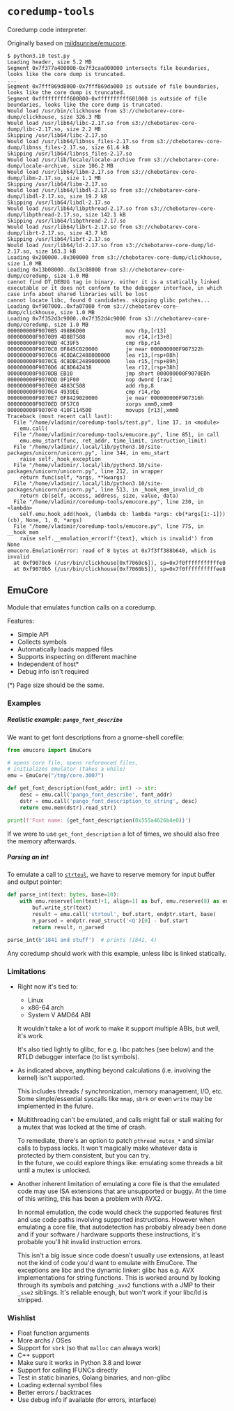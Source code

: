 # `coredump-tools`

Coredump code interpreter.

Originally based on [mildsunrise/emucore](https://github.com/mildsunrise/emucore).

```
$ python3.10 test.py 
Loading header, size 5.2 MB
Segment 0x7f377a400000-0x7f3caa000000 intersects file boundaries, looks like the core dump is truncated.
...
Segment 0x7fff869d8000-0x7fff869da000 is outside of file boundaries, looks like the core dump is truncated.
Segment 0xffffffffff600000-0xffffffffff601000 is outside of file boundaries, looks like the core dump is truncated.
Would load /usr/bin/clickhouse from s3://chebotarev-core-dump/clickhouse, size 326.3 MB
Would load /usr/lib64/libc-2.17.so from s3://chebotarev-core-dump/libc-2.17.so, size 2.2 MB
Skipping /usr/lib64/libc-2.17.so
Would load /usr/lib64/libnss_files-2.17.so from s3://chebotarev-core-dump/libnss_files-2.17.so, size 61.6 kB
Skipping /usr/lib64/libnss_files-2.17.so
Would load /usr/lib/locale/locale-archive from s3://chebotarev-core-dump/locale-archive, size 106.2 MB
Would load /usr/lib64/libm-2.17.so from s3://chebotarev-core-dump/libm-2.17.so, size 1.1 MB
Skipping /usr/lib64/libm-2.17.so
Would load /usr/lib64/libdl-2.17.so from s3://chebotarev-core-dump/libdl-2.17.so, size 19.2 kB
Skipping /usr/lib64/libdl-2.17.so
Would load /usr/lib64/libpthread-2.17.so from s3://chebotarev-core-dump/libpthread-2.17.so, size 142.1 kB
Skipping /usr/lib64/libpthread-2.17.so
Would load /usr/lib64/librt-2.17.so from s3://chebotarev-core-dump/librt-2.17.so, size 43.7 kB
Skipping /usr/lib64/librt-2.17.so
Would load /usr/lib64/ld-2.17.so from s3://chebotarev-core-dump/ld-2.17.so, size 163.3 kB
Loading 0x200000..0x300000 from s3://chebotarev-core-dump/clickhouse, size 1.0 MB
Loading 0x13b08000..0x13c08000 from s3://chebotarev-core-dump/coredump, size 1.0 MB
cannot find DT_DEBUG tag in binary. either it is a statically linked executable or it does not conform to the debugger interface, in which case info about shared libraries will be lost
cannot locate libc, found 0 candidates. skipping glibc patches...
Loading 0xf907000..0xfa07000 from s3://chebotarev-core-dump/clickhouse, size 1.0 MB
Loading 0x7f352d3c9000..0x7f352d4c9000 from s3://chebotarev-core-dump/coredump, size 1.0 MB
000000000F9070B5 498B6D00             mov rbp,[r13]
000000000F9070B9 4D8B7508             mov r14,[r13+8]
000000000F9070BD 4C39F5               cmp rbp,r14
000000000F9070C0 0F845C020000         je near 000000000F907322h
000000000F9070C6 4C8DAC2488000000     lea r13,[rsp+88h]
000000000F9070CE 4C8DBC2489000000     lea r15,[rsp+89h]
000000000F9070D6 4C8D642438           lea r12,[rsp+38h]
000000000F9070DB EB10                 jmp short 000000000F9070EDh
000000000F9070DD 0F1F00               nop dword [rax]
000000000F9070E0 4883C508             add rbp,8
000000000F9070E4 4939EE               cmp r14,rbp
000000000F9070E7 0F8429020000         je near 000000000F907316h
000000000F9070ED 0F57C0               xorps xmm0,xmm0
000000000F9070F0 410F114500           movups [r13],xmm0
Traceback (most recent call last):
  File "/home/vladimir/coredump-tools/test.py", line 17, in <module>
    emu.call(
  File "/home/vladimir/coredump-tools/emucore.py", line 851, in call
    emu.emu_start(func, ret_addr, time_limit, instruction_limit)
  File "/home/vladimir/.local/lib/python3.10/site-packages/unicorn/unicorn.py", line 344, in emu_start
    raise self._hook_exception
  File "/home/vladimir/.local/lib/python3.10/site-packages/unicorn/unicorn.py", line 212, in wrapper
    return func(self, *args, **kwargs)
  File "/home/vladimir/.local/lib/python3.10/site-packages/unicorn/unicorn.py", line 513, in _hook_mem_invalid_cb
    return cb(self, access, address, size, value, data)
  File "/home/vladimir/coredump-tools/emucore.py", line 230, in <lambda>
    self.emu.hook_add(hook, (lambda cb: lambda *args: cb(*args[1:-1]))(cb), None, 1, 0, *args)
  File "/home/vladimir/coredump-tools/emucore.py", line 775, in __hook_mem
    raise self.__emulation_error(f'{text}, which is invalid') from None
emucore.EmulationError: read of 8 bytes at 0x7f3ff388b640, which is invalid
  at 0xf9070c6 (/usr/bin/clickhouse[0xf7060c6]), sp=0x7f0fffffffffffe0
  at 0xf9070b5 (/usr/bin/clickhouse[0xf7060b5]), sp=0x7f0ffffffffffee8
```

## EmuCore

Module that emulates function calls on a coredump.

Features:
 - Simple API
 - Collects symbols
 - Automatically loads mapped files
 - Supports inspecting on different machine
 - Independent of host*
 - Debug info isn't required

(*) Page size should be the same.

### Examples

##### Realistic example: `pango_font_describe`

We want to get font descriptions from a gnome-shell corefile:

```python
from emucore import EmuCore

# opens core file, opens referenced files,
# initializes emulator (takes a while)
emu = EmuCore("/tmp/core.3007")

def get_font_description(font_addr: int) -> str:
    desc = emu.call('pango_font_describe', font_addr)
    dstr = emu.call('pango_font_description_to_string', desc)
    return emu.mem(dstr).read_str()

print(f'Font name: {get_font_description(0x555a4626b4e0)}')
```

If we were to use `get_font_description` a lot of times, we should also free the memory afterwards.

##### Parsing an int

To emulate a call to [`strtoul`](https://linux.die.net/man/3/strtoul), we have to reserve memory for input buffer and output pointer:

```python
def parse_int(text: bytes, base=10):
    with emu.reserve(len(text)+1, align=1) as buf, emu.reserve(8) as endptr:
        buf.write_str(text)
        result = emu.call('strtoul', buf.start, endptr.start, base)
        n_parsed = endptr.read_struct('<Q')[0] - buf.start
        return result, n_parsed

parse_int(b'1841 and stuff')  # prints (1841, 4)
```

Any coredump should work with this example, unless libc is linked statically.


### Limitations

 - Right now it's tied to:

    - Linux
    - x86-64 arch
    - System V AMD64 ABI

   It wouldn't take a lot of work to make it support multiple ABIs, but well, it's work.

   It's also tied lightly to glibc, for e.g. libc patches (see below) and the RTLD debugger interface (to list symbols).

 - As indicated above, anything beyond calculations (i.e. involving the kernel) isn't supported.

   This includes threads / synchronization, memory management, I/O, etc. Some simple/essential syscalls like `mmap`, `sbrk` or even `write` may be implemented in the future.

 - Multithreading can't be emulated, and calls might fail or stall waiting for a mutex that was locked at the time of crash.

   To remediate, there's an option to patch `pthread_mutex_*` and similar calls to bypass locks. It won't magically make whatever data is protected by them consistent, but you can try.  
   In the future, we could explore things like: emulating some threads a bit until a mutex is unlocked.

 - Another inherent limitation of emulating a core file is that the emulated code may use ISA extensions that are unsupported or buggy. At the time of this writing, this has been a problem with AVX2.

   In normal emulation, the code would check the supported features first and use code paths involving supported instructions. However when emulating a core file, that autodetection has probably already been done and if your software / hardware supports these instructions, it's probable you'll hit invalid instruction errors.

   This isn't a big issue since code doesn't usually use extensions, at least not the kind of code you'd want to emulate with EmuCore. The exceptions are libc and the dynamic linker: glibc has e.g. AVX implementations for string functions. This is worked around by looking through its symbols and patching `_avx2` functions with a JMP to their `_sse2` siblings. It's reliable enough, but won't work if your libc/ld is stripped.


### Wishlist

 - Float function arguments
 - More archs / OSes
 - Support for `sbrk` (so that `malloc` can always work)
 - C++ support
 - Make sure it works in Python 3.8 and lower
 - Support for calling IFUNCs directly
 - Test in static binaries, Golang binaries, and non-glibc
 - Loading external symbol files
 - Better errors / backtraces
 - Use debug info if available (for errors, interface)
